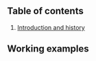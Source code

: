 ## Table of contents

1. [Introduction and history](/tutorial/introduction-and-history.md)

## Working examples
